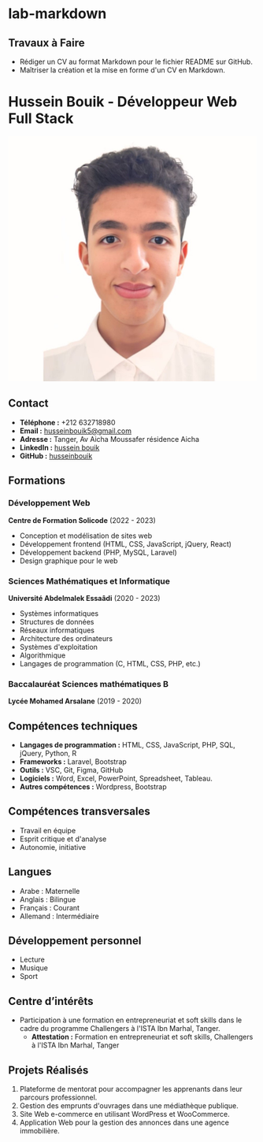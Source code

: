 # lab-markdown
## Travaux à Faire
- Rédiger un CV au format Markdown pour le fichier README sur GitHub.
- Maîtriser la création et la mise en forme d'un CV en Markdown.
# Hussein Bouik - Développeur Web Full Stack

![Project Logo](hussein.jpg)
## Contact
- **Téléphone :** +212 632718980
- **Email :** husseinbouik5@gmail.com
- **Adresse :** Tanger, Av Aicha Moussafer résidence Aicha
- **LinkedIn :** [hussein bouik](https://www.linkedin.com/in/husseinbouik)
- **GitHub :** [husseinbouik](https://github.com/husseinbouik)

## Formations
### Développement Web
**Centre de Formation Solicode** (2022 - 2023)
- Conception et modélisation de sites web
- Développement frontend (HTML, CSS, JavaScript, jQuery, React)
- Développement backend (PHP, MySQL, Laravel)
- Design graphique pour le web

### Sciences Mathématiques et Informatique
**Université Abdelmalek Essaâdi** (2020 - 2023)
- Systèmes informatiques
- Structures de données
- Réseaux informatiques
- Architecture des ordinateurs
- Systèmes d'exploitation
- Algorithmique
- Langages de programmation (C, HTML, CSS, PHP, etc.)


### Baccalauréat Sciences mathématiques B
**Lycée Mohamed Arsalane** (2019 - 2020)

## Compétences techniques
- **Langages de programmation :** HTML, CSS, JavaScript, PHP, SQL, jQuery, Python, R
- **Frameworks :** Laravel, Bootstrap
- **Outils :** VSC, Git, Figma, GitHub
- **Logiciels :** Word, Excel, PowerPoint, Spreadsheet, Tableau.
- **Autres compétences :** Wordpress, Bootstrap

## Compétences transversales
- Travail en équipe
- Esprit critique et d'analyse
- Autonomie, initiative

## Langues
- Arabe : Maternelle
- Anglais : Bilingue
- Français : Courant
- Allemand : Intermédiaire

## Développement personnel
- Lecture
- Musique
- Sport

## Centre d’intérêts
- Participation à une formation en entrepreneuriat et soft skills dans le cadre du programme Challengers à l'ISTA Ibn Marhal, Tanger.
  - **Attestation :** Formation en entrepreneuriat et soft skills, Challengers à l'ISTA Ibn Marhal, Tanger

## Projets Réalisés
1. Plateforme de mentorat pour accompagner les apprenants dans leur parcours professionnel.
2. Gestion des emprunts d'ouvrages dans une médiathèque publique.
3. Site Web e-commerce en utilisant WordPress et WooCommerce.
4. Application Web pour la gestion des annonces dans une agence immobilière.
